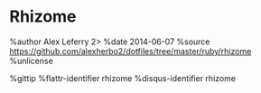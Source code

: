Rhizome
=======

%author Alex Leferry 2>
%date   2014-06-07
%source https://github.com/alexherbo2/dotfiles/tree/master/ruby/rhizome
%unlicense

%gittip
%flattr-identifier rhizome
%disqus-identifier rhizome
